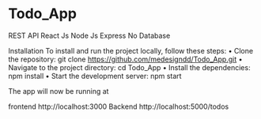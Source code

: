 # Todo_App

REST API
React Js
Node Js
Express
No Database

Installation
To install and run the project locally, follow these steps:
•	Clone the repository: git clone https://github.com/medesigndd/Todo_App.git
•	Navigate to the project directory: cd Todo_App
•	Install the dependencies: npm install
•	Start the development server: npm start

The app will now be running at 

frontend
http://localhost:3000
Backend
http://localhost:5000/todos
